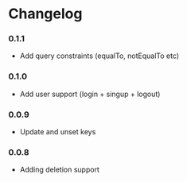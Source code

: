 # Changelog

### 0.1.1
- Add query constraints (equalTo, notEqualTo etc)

### 0.1.0
- Add user support (login + singup + logout)

### 0.0.9 
- Update and unset keys

### 0.0.8
- Adding deletion support
